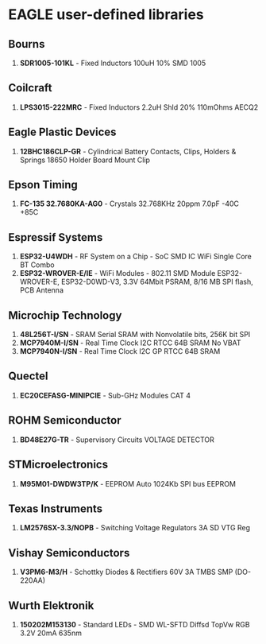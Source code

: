 # EAGLE user-defined libraries

## Bourns
1. **SDR1005-101KL** - Fixed Inductors 100uH 10% SMD 1005

## Coilcraft
1. **LPS3015-222MRC** - Fixed Inductors 2.2uH Shld 20% 110mOhms AECQ2

## Eagle Plastic Devices
1. **12BHC186CLP-GR** - Cylindrical Battery Contacts, Clips, Holders & Springs 18650 Holder Board Mount Clip

## Epson Timing
1. **FC-135 32.7680KA-AG0** - Crystals 32.768KHz 20ppm 7.0pF -40C +85C

## Espressif Systems
1. **ESP32-U4WDH** - RF System on a Chip - SoC SMD IC WiFi Single Core BT Combo
2. **ESP32-WROVER-E/IE** - WiFi Modules - 802.11 SMD Module ESP32-WROVER-E, ESP32-D0WD-V3, 3.3V 64Mbit PSRAM, 8/16 MB SPI flash, PCB Antenna

## Microchip Technology
1. **48L256T-I/SN** - SRAM Serial SRAM with Nonvolatile bits, 256K bit SPI
2. **MCP7940M-I/SN** - Real Time Clock I2C RTCC 64B SRAM No VBAT
3. **MCP7940N-I/SN** - Real Time Clock I2C GP RTCC 64B SRAM

## Quectel
1. **EC20CEFASG-MINIPCIE** - Sub-GHz Modules CAT 4

## ROHM Semiconductor
1. **BD48E27G-TR** - Supervisory Circuits VOLTAGE DETECTOR

## STMicroelectronics
1. **M95M01-DWDW3TP/K** - EEPROM Auto 1024Kb SPI bus EEPROM

## Texas Instruments
1. **LM2576SX-3.3/NOPB** - Switching Voltage Regulators 3A SD VTG Reg

## Vishay Semiconductors
1. **V3PM6-M3/H** - Schottky Diodes & Rectifiers 60V 3A TMBS SMP (DO-220AA)

## Wurth Elektronik
1. **150202M153130** - Standard LEDs - SMD WL-SFTD Diffsd TopVw RGB 3.2V 20mA 635nm
